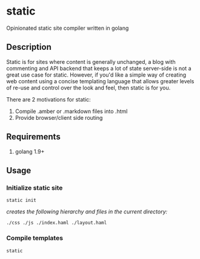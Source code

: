 # static
Opinionated static site compiler written in golang

## Description

Static is for sites where content is generally unchanged, a blog with commenting and
API backend that keeps a lot of state server-side is not a great use case for static.
However, if you'd like a simple way of creating web content using a concise templating language that allows greater levels of re-use and control over the look and feel, then static is for you.

There are 2 motivations for static:

1.  Compile .amber or .markdown files into .html
1.  Provide browser/client side routing

## Requirements

1.  golang 1.9+

## Usage

### Initialize static site

`static init`

_creates the following hierarchy and files in the current directory:_

`
./css
./js
./index.haml
./layout.haml
`

### Compile templates

`static`
